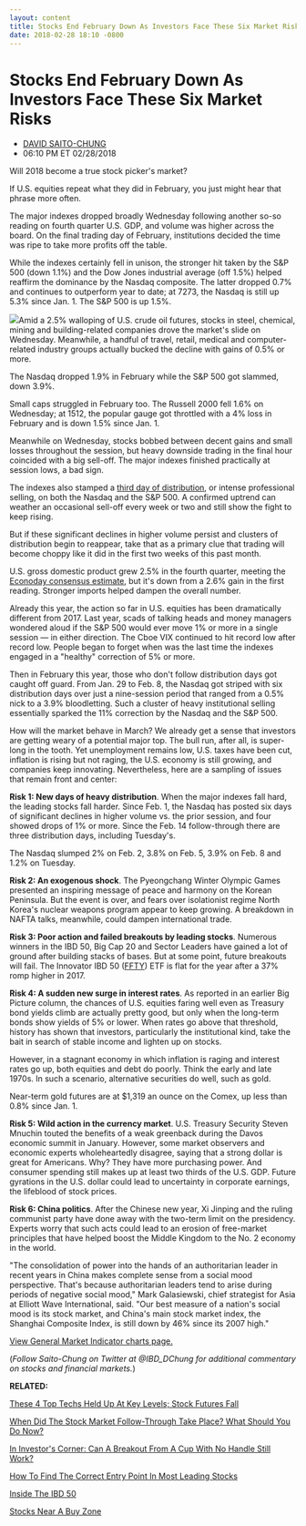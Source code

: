 ```yaml
---
layout: content
title: Stocks End February Down As Investors Face These Six Market Risks
date: 2018-02-28 18:10 -0800
---
```



Stocks End February Down As Investors Face These Six Market Risks
==================================================================




* [DAVID SAITO-CHUNG](https://www.investors.com/author/chungd/ "Posts by DAVID SAITO-CHUNG")
* 06:10 PM ET 02/28/2018




Will 2018 become a true stock picker's market?




 If U.S. equities repeat what they did in February, you just might hear that phrase more often.


The major indexes dropped broadly Wednesday following another so-so reading on fourth quarter U.S. GDP, and volume was higher across the board. On the final trading day of February, institutions decided the time was ripe to take more profits off the table.


While the indexes certainly fell in unison, the stronger hit taken by the S&P 500 (down 1.1%) and the Dow Jones industrial average (off 1.5%) helped reaffirm the dominance by the Nasdaq composite. The latter dropped 0.7% and continues to outperform year to date; at 7273, the Nasdaq is still up 5.3% since Jan. 1. The S&P 500 is up 1.5%.


![](https://www.investors.com/wp-content/uploads/2018/02/MP_3x0_022818-201x300.jpg)Amid a 2.5% walloping of U.S. crude oil futures, stocks in steel, chemical, mining and building-related companies drove the market's slide on Wednesday. Meanwhile, a handful of travel, retail, medical and computer-related industry groups actually bucked the decline with gains of 0.5% or more.


The Nasdaq dropped 1.9% in February while the S&P 500 got slammed, down 3.9%.


Small caps struggled in February too. The Russell 2000 fell 1.6% on Wednesday; at 1512, the popular gauge got throttled with a 4% loss in February and is down 1.5% since Jan. 1.


Meanwhile on Wednesday, stocks bobbed between decent gains and small losses throughout the session, but heavy downside trading in the final hour coincided with a big sell-off. The major indexes finished practically at session lows, a bad sign.


The indexes also stamped a [third day of distribution](https://www.investors.com/how-to-invest/investors-corner/how-do-you-spot-a-major-market-top-easy-look-for-heavy-distribution/), or intense professional selling, on both the Nasdaq and the S&P 500. A confirmed uptrend can weather an occasional sell-off every week or two and still show the fight to keep rising.


But if these significant declines in higher volume persist and clusters of distribution begin to reappear, take that as a primary clue that trading will become choppy like it did in the first two weeks of this past month.


U.S. gross domestic product grew 2.5% in the fourth quarter, meeting the [Econoday consensus estimate](https://research.investors.com/economic-calendar/), but it's down from a 2.6% gain in the first reading. Stronger imports helped dampen the overall number.


Already this year, the action so far in U.S. equities has been dramatically different from 2017. Last year, scads of talking heads and money managers wondered aloud if the S&P 500 would ever move 1% or more in a single session — in either direction. The Cboe VIX continued to hit record low after record low. People began to forget when was the last time the indexes engaged in a "healthy" correction of 5% or more.


Then in February this year, those who don't follow distribution days got caught off guard. From Jan. 29 to Feb. 8, the Nasdaq got striped with six distribution days over just a nine-session period that ranged from a 0.5% nick to a 3.9% bloodletting. Such a cluster of heavy institutional selling essentially sparked the 11% correction by the Nasdaq and the S&P 500.


How will the market behave in March? We already get a sense that investors are getting weary of a potential major top. The bull run, after all, is super-long in the tooth. Yet unemployment remains low, U.S. taxes have been cut, inflation is rising but not raging, the U.S. economy is still growing, and companies keep innovating. Nevertheless, here are a sampling of issues that remain front and center:


**Risk 1: New days of heavy distribution**. When the major indexes fall hard, the leading stocks fall harder. Since Feb. 1, the Nasdaq has posted six days of significant declines in higher volume vs. the prior session, and four showed drops of 1% or more. Since the Feb. 14 follow-through there are three distribution days, including Tuesday's.


The Nasdaq slumped 2% on Feb. 2, 3.8% on Feb. 5, 3.9% on Feb. 8 and 1.2% on Tuesday.


**Risk 2: An exogenous shock**. The Pyeongchang Winter Olympic Games presented an inspiring message of peace and harmony on the Korean Peninsula. But the event is over, and fears over isolationist regime North Korea's nuclear weapons program appear to keep growing. A breakdown in NAFTA talks, meanwhile, could dampen international trade.


**Risk 3: Poor action and failed breakouts by leading stocks**. Numerous winners in the IBD 50, Big Cap 20 and Sector Leaders have gained a lot of ground after building stacks of bases. But at some point, future breakouts will fail. The Innovator IBD 50 ([FFTY](https://research.investors.com/quote.aspx?symbol=FFTY)) ETF is flat for the year after a 37% romp higher in 2017.


**Risk 4: A sudden new surge in interest rates**. As reported in an earlier Big Picture column, the chances of U.S. equities faring well even as Treasury bond yields climb are actually pretty good, but only when the long-term bonds show yields of 5% or lower. When rates go above that threshold, history has shown that investors, particularly the institutional kind, take the bait in search of stable income and lighten up on stocks.


However, in a stagnant economy in which inflation is raging and interest rates go up, both equities and debt do poorly. Think the early and late 1970s. In such a scenario, alternative securities do well, such as gold.


Near-term gold futures are at $1,319 an ounce on the Comex, up less than 0.8% since Jan. 1.


**Risk 5: Wild action in the currency market**. U.S. Treasury Security Steven Mnuchin touted the benefits of a weak greenback during the Davos economic summit in January. However, some market observers and economic experts wholeheartedly disagree, saying that a strong dollar is great for Americans. Why? They have more purchasing power. And consumer spending still makes up at least two thirds of the U.S. GDP. Future gyrations in the U.S. dollar could lead to uncertainty in corporate earnings, the lifeblood of stock prices.


**Risk 6: China politics**. After the Chinese new year, Xi Jinping and the ruling communist party have done away with the two-term limit on the presidency. Experts worry that such acts could lead to an erosion of free-market principles that have helped boost the Middle Kingdom to the No. 2 economy in the world.


"The consolidation of power into the hands of an authoritarian leader in recent years in China makes complete sense from a social mood perspective. That's because authoritarian leaders tend to arise during periods of negative social mood," Mark Galasiewski, chief strategist for Asia at Elliott Wave International, said. "Our best measure of a nation's social mood is its stock market, and China's main stock market index, the Shanghai Composite Index, is still down by 46% since its 2007 high."


[View General Market Indicator charts page.](https://www.investors.com/wp-content/uploads/2018/02/IBD2802152459GMI.pdf)


(*Follow Saito-Chung on Twitter at @IBD\_DChung for additional commentary on stocks and financial markets.*)


**RELATED:**


[These 4 Top Techs Held Up At Key Levels; Stock Futures Fall](https://www.investors.com/market-trend/stock-market-today/s-apple-micron-square-applied-materials-stand-out/)


[When Did The Stock Market Follow-Through Take Place? What Should You Do Now?](https://www.investors.com/market-trend/the-big-picture/nasdaq-leads-stocks-higher-the-market-outlook-has-changed-again/)


[In Investor's Corner: Can A Breakout From A Cup With No Handle Still Work?](https://www.investors.com/how-to-invest/investors-corner/investing-202-why-some-great-cup-bases-dont-form-a-handle/)


[How To Find The Correct Entry Point In Most Leading Stocks](https://www.investors.com/how-to-invest/investors-corner/chart-reading-basics-how-a-buy-point-marks-a-time-of-opportunity/)


[Inside The IBD 50](https://research.investors.com/stock-lists/ibd-50/)


[Stocks Near A Buy Zone](https://www.investors.com/category/stock-lists/stocks-near-a-buy-zone/)




